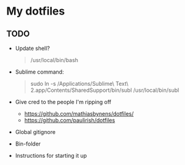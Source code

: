 # My dotfiles

## TODO
+ Update shell?
	> /usr/local/bin/bash

+ Sublime command:
	> sudo ln -s /Applications/Sublime\ Text\ 2.app/Contents/SharedSupport/bin/subl /usr/local/bin/subl

+ Give cred to the people I'm ripping off
	+ https://github.com/mathiasbynens/dotfiles/
	+ https://github.com/paulirish/dotfiles

+ Global gitignore

+ Bin-folder

+ Instructions for starting it up